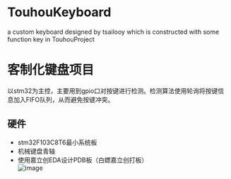 # TouhouKeyboard
a custom keyboard designed by tsailooy which is constructed with some function key in TouhouProject

# 客制化键盘项目
以stm32为主控，主要用到gpio口对按键进行检测。检测算法使用轮询将按键信息加入FIFO队列，从而避免按键冲突。

## 硬件
- stm32F103C8T6最小系统板
- 机械键盘青轴
- 使用嘉立创EDA设计PDB板（白嫖嘉立创打板）  
  ![image](http://m.qpic.cn/psc?/V52nyJjM3JAJCp1gOHpz4QMS6h0jZFC5/bqQfVz5yrrGYSXMvKr.cqZHH6Wsa9lUuQKyIKTV3emPLcaqLNNlSqo9EE.BJvOBSVDYHQBlIzbPJ8bNwSKe4xkZmBjVwPG6DMA543EQuD9A!/b&bo=1ALpAQAAAAADBxw!&rf=viewer_4)